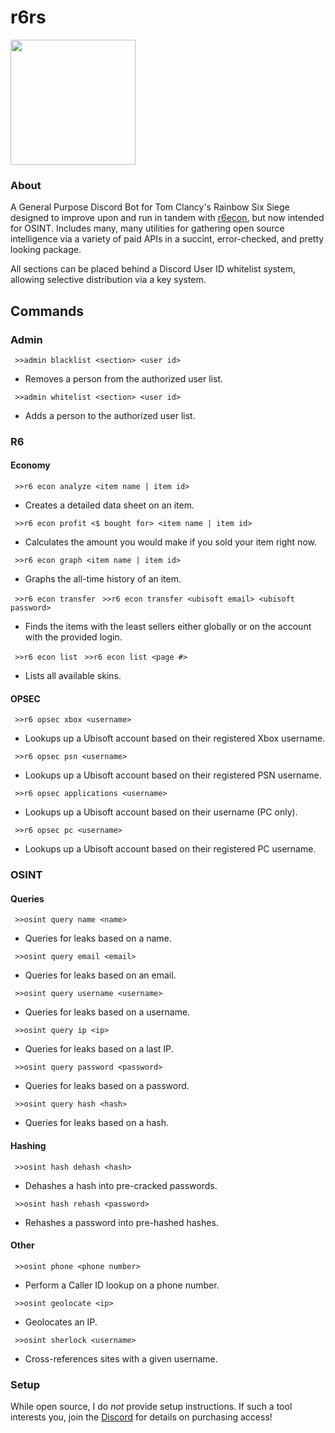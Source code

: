# r6rs
<img src="https://github.com/hiibolt/hiibolt/assets/91273156/9528b9af-4166-4b51-b3f8-084d75dccc3b" width="200"/>

### About
A General Purpose Discord Bot for Tom Clancy's Rainbow Six Siege designed to improve upon and run in tandem with [r6econ](https://github.com/hiibolt/r6econ), but now intended for OSINT. Includes many, many utilities for gathering open source intelligence via a variety of paid APIs in a succint, error-checked, and pretty looking package.

All sections can be placed behind a Discord User ID whitelist system, allowing selective distribution via a key system.


## Commands

### Admin

` >>admin blacklist <section> <user id>`
- Removes a person from the authorized user list.

` >>admin whitelist <section> <user id>`
- Adds a person to the authorized user list.

### R6

#### Economy

` >>r6 econ analyze <item name | item id>`
- Creates a detailed data sheet on an item.

` >>r6 econ profit <$ bought for> <item name | item id>`
- Calculates the amount you would make if you sold your item right now.

` >>r6 econ graph <item name | item id>`
- Graphs the all-time history of an item.

` >>r6 econ transfer`
` >>r6 econ transfer <ubisoft email> <ubisoft password>`
- Finds the items with the least sellers either globally or on the account with the provided login.

` >>r6 econ list`
` >>r6 econ list <page #>`
- Lists all available skins.

#### OPSEC

` >>r6 opsec xbox <username>`
- Lookups up a Ubisoft account based on their registered Xbox username.

` >>r6 opsec psn <username>`
- Lookups up a Ubisoft account based on their registered PSN username.

` >>r6 opsec applications <username>`
- Lookups up a Ubisoft account based on their username (PC only).

` >>r6 opsec pc <username>`
- Lookups up a Ubisoft account based on their registered PC username.

### OSINT

#### Queries

` >>osint query name <name>`
- Queries for leaks based on a name.

` >>osint query email <email>`
- Queries for leaks based on an email.

` >>osint query username <username>`
- Queries for leaks based on a username.

` >>osint query ip <ip>`
- Queries for leaks based on a last IP.

` >>osint query password <password>`
- Queries for leaks based on a password.

` >>osint query hash <hash>`
- Queries for leaks based on a hash.

#### Hashing

` >>osint hash dehash <hash>`
- Dehashes a hash into pre-cracked passwords.

` >>osint hash rehash <password>`
- Rehashes a password into pre-hashed hashes.

#### Other

` >>osint phone <phone number>`
- Perform a Caller ID lookup on a phone number.

` >>osint geolocate <ip>`
- Geolocates an IP.

` >>osint sherlock <username>`
- Cross-references sites with a given username.


### Setup
While open source, I do *not* provide setup instructions. If such a tool interests you, join the [Discord](https://discord.gg/ENGqjywsbm) for details on purchasing access!